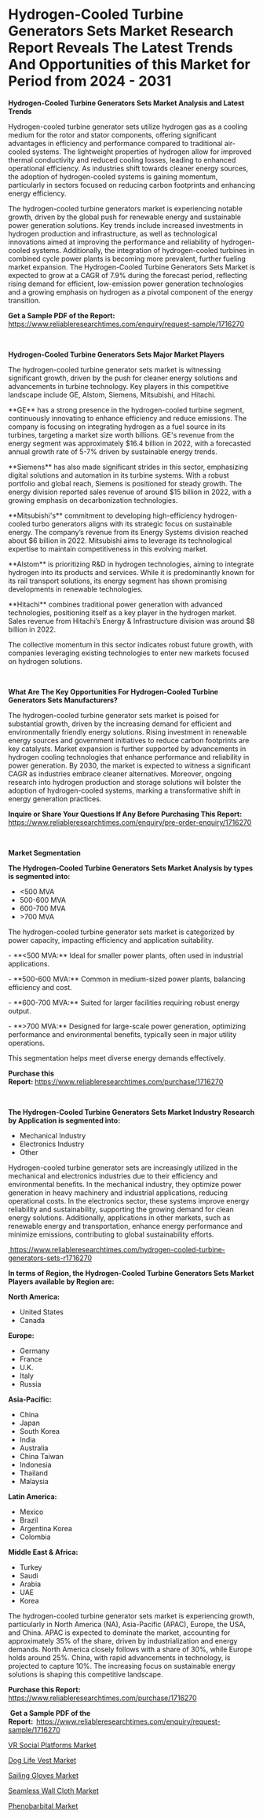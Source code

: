 <p><h1>Hydrogen-Cooled Turbine Generators Sets Market Research Report Reveals The Latest Trends And Opportunities of this Market for Period from 2024 - 2031</h1></p><p><strong>Hydrogen-Cooled Turbine Generators Sets Market Analysis and Latest Trends</strong></p>
<p><p>Hydrogen-cooled turbine generator sets utilize hydrogen gas as a cooling medium for the rotor and stator components, offering significant advantages in efficiency and performance compared to traditional air-cooled systems. The lightweight properties of hydrogen allow for improved thermal conductivity and reduced cooling losses, leading to enhanced operational efficiency. As industries shift towards cleaner energy sources, the adoption of hydrogen-cooled systems is gaining momentum, particularly in sectors focused on reducing carbon footprints and enhancing energy efficiency.</p><p>The hydrogen-cooled turbine generators market is experiencing notable growth, driven by the global push for renewable energy and sustainable power generation solutions. Key trends include increased investments in hydrogen production and infrastructure, as well as technological innovations aimed at improving the performance and reliability of hydrogen-cooled systems. Additionally, the integration of hydrogen-cooled turbines in combined cycle power plants is becoming more prevalent, further fueling market expansion. The Hydrogen-Cooled Turbine Generators Sets Market is expected to grow at a CAGR of 7.9% during the forecast period, reflecting rising demand for efficient, low-emission power generation technologies and a growing emphasis on hydrogen as a pivotal component of the energy transition.</p></p>
<p><strong>Get a Sample PDF of the Report:&nbsp;</strong> <a href="https://www.reliableresearchtimes.com/enquiry/request-sample/1716270?utm_campaign=1775&utm_medium=2&utm_source=Github&utm_content=ia&utm_term=23102024&utm_id=hydrogen-cooled-turbine-generators-sets">https://www.reliableresearchtimes.com/enquiry/request-sample/1716270</a></p>
<p>&nbsp;</p>
<p><strong>Hydrogen-Cooled Turbine Generators Sets Major Market Players</strong></p>
<p><p>The hydrogen-cooled turbine generator sets market is witnessing significant growth, driven by the push for cleaner energy solutions and advancements in turbine technology. Key players in this competitive landscape include GE, Alstom, Siemens, Mitsubishi, and Hitachi.</p><p>**GE** has a strong presence in the hydrogen-cooled turbine segment, continuously innovating to enhance efficiency and reduce emissions. The company is focusing on integrating hydrogen as a fuel source in its turbines, targeting a market size worth billions. GE's revenue from the energy segment was approximately $16.4 billion in 2022, with a forecasted annual growth rate of 5-7% driven by sustainable energy trends.</p><p>**Siemens** has also made significant strides in this sector, emphasizing digital solutions and automation in its turbine systems. With a robust portfolio and global reach, Siemens is positioned for steady growth. The energy division reported sales revenue of around $15 billion in 2022, with a growing emphasis on decarbonization technologies.</p><p>**Mitsubishi's** commitment to developing high-efficiency hydrogen-cooled turbo generators aligns with its strategic focus on sustainable energy. The company’s revenue from its Energy Systems division reached about $6 billion in 2022. Mitsubishi aims to leverage its technological expertise to maintain competitiveness in this evolving market.</p><p>**Alstom** is prioritizing R&D in hydrogen technologies, aiming to integrate hydrogen into its products and services. While it is predominantly known for its rail transport solutions, its energy segment has shown promising developments in renewable technologies.</p><p>**Hitachi** combines traditional power generation with advanced technologies, positioning itself as a key player in the hydrogen market. Sales revenue from Hitachi’s Energy & Infrastructure division was around $8 billion in 2022.</p><p>The collective momentum in this sector indicates robust future growth, with companies leveraging existing technologies to enter new markets focused on hydrogen solutions.</p></p>
<p>&nbsp;</p>
<p><strong>What Are The Key Opportunities For Hydrogen-Cooled Turbine Generators Sets Manufacturers?</strong></p>
<p><p>The hydrogen-cooled turbine generator sets market is poised for substantial growth, driven by the increasing demand for efficient and environmentally friendly energy solutions. Rising investment in renewable energy sources and government initiatives to reduce carbon footprints are key catalysts. Market expansion is further supported by advancements in hydrogen cooling technologies that enhance performance and reliability in power generation. By 2030, the market is expected to witness a significant CAGR as industries embrace cleaner alternatives. Moreover, ongoing research into hydrogen production and storage solutions will bolster the adoption of hydrogen-cooled systems, marking a transformative shift in energy generation practices.</p></p>
<p><strong>Inquire or Share Your Questions If Any Before Purchasing This Report:</strong> <a href="https://www.reliableresearchtimes.com/enquiry/pre-order-enquiry/1716270?utm_campaign=1775&utm_medium=2&utm_source=Github&utm_content=ia&utm_term=23102024&utm_id=hydrogen-cooled-turbine-generators-sets">https://www.reliableresearchtimes.com/enquiry/pre-order-enquiry/1716270</a></p>
<p>&nbsp;</p>
<p><strong>Market Segmentation</strong></p>
<p><strong>The Hydrogen-Cooled Turbine Generators Sets Market Analysis by types is segmented into:</strong></p>
<p><ul><li><500 MVA</li><li>500-600 MVA</li><li>600-700 MVA</li><li>>700 MVA</li></ul></p>
<p><p>The hydrogen-cooled turbine generator sets market is categorized by power capacity, impacting efficiency and application suitability. </p><p>- **<500 MVA:** Ideal for smaller power plants, often used in industrial applications.</p><p>- **500-600 MVA:** Common in medium-sized power plants, balancing efficiency and cost.</p><p>- **600-700 MVA:** Suited for larger facilities requiring robust energy output.</p><p>- **>700 MVA:** Designed for large-scale power generation, optimizing performance and environmental benefits, typically seen in major utility operations. </p><p>This segmentation helps meet diverse energy demands effectively.</p></p>
<p><strong>Purchase this Report:&nbsp;</strong><a href="https://www.reliableresearchtimes.com/purchase/1716270?utm_campaign=1775&utm_medium=2&utm_source=Github&utm_content=ia&utm_term=23102024&utm_id=hydrogen-cooled-turbine-generators-sets">https://www.reliableresearchtimes.com/purchase/1716270</a></p>
<p>&nbsp;</p>
<p><strong>The Hydrogen-Cooled Turbine Generators Sets Market Industry Research by Application is segmented into:</strong></p>
<p><ul><li>Mechanical Industry</li><li>Electronics Industry</li><li>Other</li></ul></p>
<p><p>Hydrogen-cooled turbine generator sets are increasingly utilized in the mechanical and electronics industries due to their efficiency and environmental benefits. In the mechanical industry, they optimize power generation in heavy machinery and industrial applications, reducing operational costs. In the electronics sector, these systems improve energy reliability and sustainability, supporting the growing demand for clean energy solutions. Additionally, applications in other markets, such as renewable energy and transportation, enhance energy performance and minimize emissions, contributing to global sustainability efforts.</p></p>
<p><a href="https://www.reliableresearchtimes.com/hydrogen-cooled-turbine-generators-sets-r1716270?utm_campaign=1775&utm_medium=2&utm_source=Github&utm_content=ia&utm_term=23102024&utm_id=hydrogen-cooled-turbine-generators-sets">&nbsp;https://www.reliableresearchtimes.com/hydrogen-cooled-turbine-generators-sets-r1716270</a></p>
<p><strong>In terms of Region, the Hydrogen-Cooled Turbine Generators Sets Market Players available by Region are:</strong></p>
<p>
    <p> <strong> North America: </strong>
        <ul>
            <li>United States</li>
            <li>Canada</li>
        </ul>
        </p> 
    <p> <strong> Europe: </strong>
        <ul>
            <li>Germany</li>
            <li>France</li>
            <li>U.K.</li>
            <li>Italy</li>
            <li>Russia</li>
        </ul>
        </p> 
    <p> <strong> Asia-Pacific: </strong>
        <ul>
            <li>China</li>
            <li>Japan</li>
            <li>South Korea</li>
            <li>India</li>
            <li>Australia</li>
            <li>China Taiwan</li>
            <li>Indonesia</li>
            <li>Thailand</li>
            <li>Malaysia</li>
        </ul>
        </p> 
    <p> <strong> Latin America: </strong>
        <ul>
            <li>Mexico</li>
            <li>Brazil</li>
            <li>Argentina Korea</li>
            <li>Colombia</li>
        </ul>
        </p> 
    <p> <strong> Middle East & Africa: </strong>
        <ul>
            <li>Turkey</li>
            <li>Saudi</li>
            <li>Arabia</li>
            <li>UAE</li>
            <li>Korea</li>
        </ul>
    </p>
    </p>
<p><p>The hydrogen-cooled turbine generator sets market is experiencing growth, particularly in North America (NA), Asia-Pacific (APAC), Europe, the USA, and China. APAC is expected to dominate the market, accounting for approximately 35% of the share, driven by industrialization and energy demands. North America closely follows with a share of 30%, while Europe holds around 25%. China, with rapid advancements in technology, is projected to capture 10%. The increasing focus on sustainable energy solutions is shaping this competitive landscape.</p></p>
<p><strong>Purchase this Report: </strong><a href="https://www.reliableresearchtimes.com/purchase/1716270?utm_campaign=1775&utm_medium=2&utm_source=Github&utm_content=ia&utm_term=23102024&utm_id=hydrogen-cooled-turbine-generators-sets">https://www.reliableresearchtimes.com/purchase/1716270</a></p>
<p>&nbsp;<strong>Get a Sample PDF of the Report:&nbsp;&nbsp;</strong><a href="https://www.reliableresearchtimes.com/enquiry/request-sample/1716270?utm_campaign=1775&utm_medium=2&utm_source=Github&utm_content=ia&utm_term=23102024&utm_id=hydrogen-cooled-turbine-generators-sets">https://www.reliableresearchtimes.com/enquiry/request-sample/1716270</a></p>
<p><strong></strong></p>
<p><p><a href="https://www.linkedin.com/pulse/vr-social-platforms-market-outlook-complete-industry-analysis-qujbe?utm_campaign=1775&utm_medium=2&utm_source=Github&utm_content=ia&utm_term=23102024&utm_id=hydrogen-cooled-turbine-generators-sets">VR Social Platforms Market</a></p><p><a href="https://www.linkedin.com/pulse/market-forecasting-change-global-dog-life-vest-dynamics-future-bf7te?utm_campaign=1775&utm_medium=2&utm_source=Github&utm_content=ia&utm_term=23102024&utm_id=hydrogen-cooled-turbine-generators-sets">Dog Life Vest Market</a></p><p><a href="https://www.linkedin.com/pulse/future-trends-global-sailing-gloves-market-insights-analysis-droce?utm_campaign=1775&utm_medium=2&utm_source=Github&utm_content=ia&utm_term=23102024&utm_id=hydrogen-cooled-turbine-generators-sets">Sailing Gloves Market</a></p><p><a href="https://www.linkedin.com/pulse/seamless-wall-cloth-ecosystem-mapping-innovation-value-chains-juq1e?utm_campaign=1775&utm_medium=2&utm_source=Github&utm_content=ia&utm_term=23102024&utm_id=hydrogen-cooled-turbine-generators-sets">Seamless Wall Cloth Market</a></p><p><a href="https://www.linkedin.com/pulse/investment-opportunities-phenobarbital-sector-risk-analysis-2iyaf?utm_campaign=1775&utm_medium=2&utm_source=Github&utm_content=ia&utm_term=23102024&utm_id=hydrogen-cooled-turbine-generators-sets">Phenobarbital Market</a></p></p>